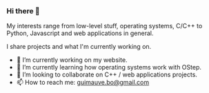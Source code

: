 ### Hi there 👋

My interests range from low-level stuff, operating systems, C/C++ to Python, Javascript and web applications in general. 

I share projects and what I'm currently working on.


- 🔭 I’m currently working on my website.
- 🌱 I’m currently learning how operating systems work with OStep.
- 👬 I’m looking to collaborate on C++ / web applications projects.
- 📫 How to reach me: guimauve.bo@gmail.com

